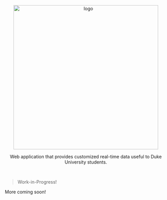 <p align="center">
  <img width="450" alt="logo" src="https://user-images.githubusercontent.com/10100323/58763937-6d95c600-852f-11e9-83cc-e8f1488238b2.png">
</p>

<p align="center">
Web application that provides customized real-time data useful to Duke University students.
</p>


<br/>

> Work-in-Progress!

More coming soon!
